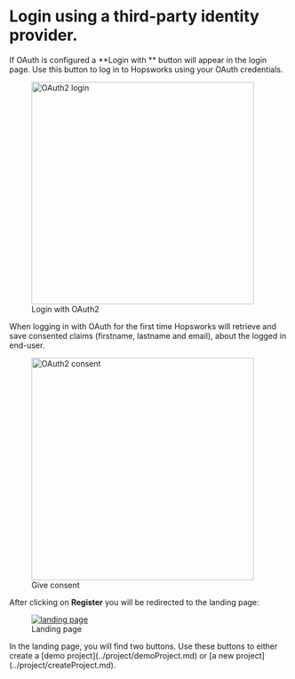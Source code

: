 # Login using a third-party identity provider.
If OAuth is configured a **Login with ** button will appear in the login page. Use this button to log in to Hopsworks
using your OAuth credentials.

  <figure>
    <a  href="../../../assets/images/auth/oauth2.png">
      <img width="400px" src="../../../assets/images/auth/oauth2.png" alt="OAuth2 login" />
    </a>
    <figcaption>Login with OAuth2</figcaption>
  </figure>

When logging in with OAuth for the first time Hopsworks will retrieve and save consented claims (firstname, lastname 
and email), about the logged in end-user.

  <figure>
    <a  href="../../../assets/images/auth/consent.png">
      <img width="400px" src="../../../assets/images/auth/consent.png" alt="OAuth2 consent" />
    </a>
    <figcaption>Give consent</figcaption>
  </figure>

After clicking on **Register** you will be redirected to the landing page:
  <figure>
    <a  href="../../../assets/images/project/landing-page.png">
      <img alt="landing page" src="../../../assets/images/project/landing-page.png">
    </a>
    <figcaption>Landing page</figcaption>
  </figure>
In the landing page, you will find two buttons. Use these buttons to either create a 
[demo project](../project/demoProject.md) or [a new project](../project/createProject.md).